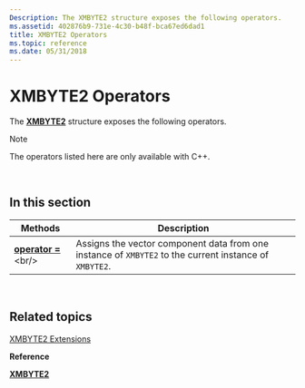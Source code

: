 ```yaml
---
Description: The XMBYTE2 structure exposes the following operators.
ms.assetid: 402876b9-731e-4c30-b48f-bca67ed6dad1
title: XMBYTE2 Operators
ms.topic: reference
ms.date: 05/31/2018
---
```


# XMBYTE2 Operators

The [**XMBYTE2**](/windows/desktop/api/DirectXPackedVector/ns-directxpackedvector-xmbyte2) structure exposes the following operators.

> [!Note]  
> The operators listed here are only available with C++.

 

## In this section



| Methods                                              | Description                                                                                                       |
|------------------------------------------------------|-------------------------------------------------------------------------------------------------------------------|
| [**operator =**](https://msdn.microsoft.com/library/Hh437846(v=VS.85).aspx)<br/> | Assigns the vector component data from one instance of `XMBYTE2` to the current instance of `XMBYTE2`.<br/> |



 

## Related topics

<dl> <dt>

[XMBYTE2 Extensions](ovw-xmbyte2-extensions.md)
</dt> <dt>

**Reference**
</dt> <dt>

[**XMBYTE2**](/windows/desktop/api/DirectXPackedVector/ns-directxpackedvector-xmbyte2)
</dt> </dl>

 

 




